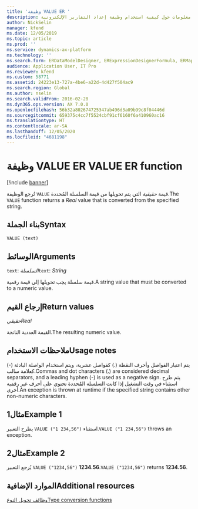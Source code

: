 ```yaml
---
title: 'وظيفة VALUE ER '
description: يوفر هذا الموضوع معلومات حول كيفية استخدام وظيفة إعداد التقارير الإلكترونية VALUE (ER).
author: NickSelin
manager: kfend
ms.date: 12/05/2019
ms.topic: article
ms.prod: ''
ms.service: dynamics-ax-platform
ms.technology: ''
ms.search.form: ERDataModelDesigner, ERExpressionDesignerFormula, ERMappedFormatDesigner, ERModelMappingDesigner
audience: Application User, IT Pro
ms.reviewer: kfend
ms.custom: 58771
ms.assetid: 24223e13-727a-4be6-a22d-4d427f504ac9
ms.search.region: Global
ms.author: nselin
ms.search.validFrom: 2016-02-28
ms.dyn365.ops.version: AX 7.0.0
ms.openlocfilehash: 56b32a802674725347ab496d3a09b99c8f04446d
ms.sourcegitcommit: 659375c4cc7f5524cbf91cf6160f6a410960ac16
ms.translationtype: HT
ms.contentlocale: ar-SA
ms.lasthandoff: 12/05/2020
ms.locfileid: "4681198"
---
```

# <a name="value-er-function"></a><span data-ttu-id="f33d6-103">وظيفة VALUE ER </span><span class="sxs-lookup"><span data-stu-id="f33d6-103">VALUE ER function</span></span>

[!include [banner](../includes/banner.md)]

<span data-ttu-id="f33d6-104">تُرجع الوظيفة `VALUE` قيمة *حقيقية* التي يتم تحويلها من قيمة السلسلة المُحددة.</span><span class="sxs-lookup"><span data-stu-id="f33d6-104">The `VALUE` function returns a *Real* value that is converted from the specified string.</span></span>

## <a name="syntax"></a><span data-ttu-id="f33d6-105">بناء الجملة</span><span class="sxs-lookup"><span data-stu-id="f33d6-105">Syntax</span></span>

```vb
VALUE (text)
```

## <a name="arguments"></a><span data-ttu-id="f33d6-106">الوسائط</span><span class="sxs-lookup"><span data-stu-id="f33d6-106">Arguments</span></span>

<span data-ttu-id="f33d6-107">`text`: *السلسلة*</span><span class="sxs-lookup"><span data-stu-id="f33d6-107">`text`: *String*</span></span>

<span data-ttu-id="f33d6-108">قيمة سلسلة يجب تحويلها إلى قيمة رقمية.</span><span class="sxs-lookup"><span data-stu-id="f33d6-108">A string value that must be converted to a numeric value.</span></span>

## <a name="return-values"></a><span data-ttu-id="f33d6-109">إرجاع القيم</span><span class="sxs-lookup"><span data-stu-id="f33d6-109">Return values</span></span>

<span data-ttu-id="f33d6-110">*حقيقي*</span><span class="sxs-lookup"><span data-stu-id="f33d6-110">*Real*</span></span>

<span data-ttu-id="f33d6-111">القيمة العددية الناتجة.</span><span class="sxs-lookup"><span data-stu-id="f33d6-111">The resulting numeric value.</span></span>

## <a name="usage-notes"></a><span data-ttu-id="f33d6-112">ملاحظات الاستخدام</span><span class="sxs-lookup"><span data-stu-id="f33d6-112">Usage notes</span></span>

<span data-ttu-id="f33d6-113">يتم اعتبار الفواصل وأحرف النقطة (.) كفواصل عشرية، ويتم استخدام الواصلة البادئة (-) كعلامة سالب.</span><span class="sxs-lookup"><span data-stu-id="f33d6-113">Commas and dot characters (.) are considered decimal separators, and a leading hyphen (-) is used as a negative sign.</span></span> <span data-ttu-id="f33d6-114">يتم طرح استثناء في وقت التشغيل إذا كانت السلسلة المُحددة تحتوي على أحرف غير رقمية أخرى.</span><span class="sxs-lookup"><span data-stu-id="f33d6-114">An exception is thrown at runtime if the specified string contains other non-numeric characters.</span></span>

## <a name="example-1"></a><span data-ttu-id="f33d6-115">مثال1</span><span class="sxs-lookup"><span data-stu-id="f33d6-115">Example 1</span></span>

<span data-ttu-id="f33d6-116">يطرح التعبير `VALUE ("1 234,56")` استثناء.</span><span class="sxs-lookup"><span data-stu-id="f33d6-116">`VALUE ("1 234,56")` throws an exception.</span></span>

## <a name="example-2"></a><span data-ttu-id="f33d6-117">مثال2</span><span class="sxs-lookup"><span data-stu-id="f33d6-117">Example 2</span></span>

<span data-ttu-id="f33d6-118">يُرجع التعبير `VALUE ("1234,56")` **1234.56**.</span><span class="sxs-lookup"><span data-stu-id="f33d6-118">`VALUE ("1234,56")` returns **1234.56**.</span></span>

## <a name="additional-resources"></a><span data-ttu-id="f33d6-119">الموارد الإضافية</span><span class="sxs-lookup"><span data-stu-id="f33d6-119">Additional resources</span></span>

[<span data-ttu-id="f33d6-120">وظائف تحويل النوع</span><span class="sxs-lookup"><span data-stu-id="f33d6-120">Type conversion functions</span></span>](er-functions-category-type-conversion.md)
